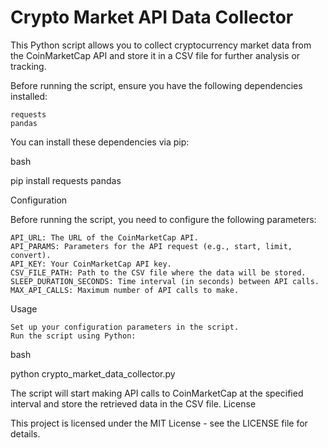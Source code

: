 # Crypto Market API Data Collector

This Python script allows you to collect cryptocurrency market data from the CoinMarketCap API and store it in a CSV file for further analysis or tracking.

Before running the script, ensure you have the following dependencies installed:

    requests
    pandas

You can install these dependencies via pip:

bash

pip install requests pandas

Configuration

Before running the script, you need to configure the following parameters:

    API_URL: The URL of the CoinMarketCap API.
    API_PARAMS: Parameters for the API request (e.g., start, limit, convert).
    API_KEY: Your CoinMarketCap API key.
    CSV_FILE_PATH: Path to the CSV file where the data will be stored.
    SLEEP_DURATION_SECONDS: Time interval (in seconds) between API calls.
    MAX_API_CALLS: Maximum number of API calls to make.

Usage

    Set up your configuration parameters in the script.
    Run the script using Python:

bash

python crypto_market_data_collector.py

The script will start making API calls to CoinMarketCap at the specified interval and store the retrieved data in the CSV file.
License

This project is licensed under the MIT License - see the LICENSE file for details.
